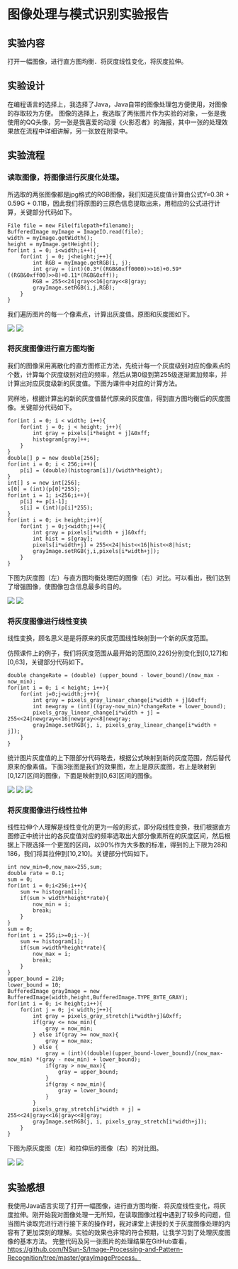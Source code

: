 # 图像处理与模式识别实验报告
## 实验内容
打开一幅图像，进行直方图均衡．将灰度线性变化，将灰度拉伸。
## 实验设计
在编程语言的选择上，我选择了Java，Java自带的图像处理包方便使用，对图像的存取较为方便。
图像的选择上，我选取了两张图片作为实验的对象，一张是我使用的QQ头像，另一张是我喜爱的动漫《火影忍者》的海报，其中一张的处理效果放在流程中详细讲解，另一张放在附录中。
## 实验流程
### 读取图像，将图像进行灰度化处理。
所选取的两张图像都是jpg格式的RGB图像，我们知道灰度值计算由公式Y=0.3R + 0.59G + 0.11B，因此我们将原图的三原色信息提取出来，用相应的公式进行计算，关键部分代码如下。
```
File file = new File(filepath+filename);
BufferedImage myImage = ImageIO.read(file);
width = myImage.getWidth();
height = myImage.getHeight();
for(int i = 0; i<width;i++){
    for(int j = 0; j<height;j++){
        int RGB = myImage.getRGB(i, j);
        int gray = (int)(0.3*((RGB&0xff0000)>>16)+0.59*((RGB&0xff00)>>8)+0.11*(RGB&0xff));
        RGB = 255<<24|gray<<16|gray<<8|gray;
        grayImage.setRGB(i,j,RGB);
    }
}
```
我们遍历图片的每一个像素点，计算出灰度值。原图和灰度图如下。

![](https://github.com/NSun-S/Image-Processing-and-Pattern-Recognition/blob/master/grayImageProcess/images/Naruto.jpg)
![](https://github.com/NSun-S/Image-Processing-and-Pattern-Recognition/blob/master/grayImageProcess/images/gray_Naruto.jpg)
### 将灰度图像进行直方图均衡
我们的图像采用离散化的直方图修正方法，先统计每一个灰度级别对应的像素点的个数，计算每个灰度级别对应的频率，然后从第0级到第255级逐渐累加频率，并计算出对应灰度级新的灰度值。下图为课件中对应的计算方法。

同样地，根据计算出的新的灰度值替代原来的灰度值，得到直方图均衡后的灰度图像。关键部分代码如下。
```
for(int i = 0; i < width; i++){
    for(int j = 0; j < height; j++){
        int gray = pixels[i*height + j]&0xff;
        histogram[gray]++;
    }
}
double[] p = new double[256];
for(int i = 0; i < 256;i++){
    p[i] = (double)(histogram[i])/(width*height);
}
int[] s = new int[256];
s[0] = (int)(p[0]*255);
for(int i = 1; i<256;i++){
    p[i] += p[i-1];
    s[i] = (int)(p[i]*255);
}
for(int i = 0; i< height;i++){
    for(int j = 0;j<width;j++){
        int gray = pixels[i*width + j]&0xff;
        int hist = s[gray];
        pixels[i*width+j] = 255<<24|hist<<16|hist<<8|hist;
        grayImage.setRGB(j,i,pixels[i*width+j]);
    }
}
```
下图为灰度图（左）与直方图均衡处理后的图像（右）对比。可以看出，我们达到了增强图像，使图像包含信息最多的目的。

![](https://github.com/NSun-S/Image-Processing-and-Pattern-Recognition/blob/master/grayImageProcess/images/gray_Naruto.jpg)
![](https://github.com/NSun-S/Image-Processing-and-Pattern-Recognition/blob/master/grayImageProcess/images/histogram_Naruto.jpg)
### 将灰度图像进行线性变换
线性变换，顾名思义是是将原来的灰度范围线性映射到一个新的灰度范围。


仿照课件上的例子，我们将灰度范围从最开始的范围[0,226]分别变化到[0,127]和[0,63]，关键部分代码如下。
```
double changeRate = (double) (upper_bound - lower_bound)/(now_max - now_min);
for(int i = 0; i < height; i++){
    for(int j=0;j<width;j++){
        int gray = pixels_gray_linear_change[i*width + j]&0xff;
        int newgray = (int)((gray-now_min)*changeRate + lower_bound);
        pixels_gray_linear_change[i*width + j] = 255<<24|newgray<<16|newgray<<8|newgray;
        grayImage.setRGB(j, i, pixels_gray_linear_change[i*width + j]);
    }
}
```
统计图片灰度值的上下限部分代码略去，根据公式映射到新的灰度范围，然后替代原来的像素值。下面3张图是我们的效果图，左上是原灰度图，右上是映射到[0,127]区间的图像，下面是映射到[0,63]区间的图像。

![](https://github.com/NSun-S/Image-Processing-and-Pattern-Recognition/blob/master/grayImageProcess/images/gray_Naruto.jpg)
![](https://github.com/NSun-S/Image-Processing-and-Pattern-Recognition/blob/master/grayImageProcess/images/linearChange_Naruto.jpg)
![](https://github.com/NSun-S/Image-Processing-and-Pattern-Recognition/blob/master/grayImageProcess/images/linearChange64_Naruto.jpg)


### 将灰度图像进行线性拉伸
线性拉伸个人理解是线性变化的更为一般的形式，即分段线性变换，我们根据直方图修正中统计出的各灰度值对应的频率选取出大部分像素所在的灰度区间，然后根据上下限选择一个更宽的区间，以90%作为大多数的标准，得到的上下限为28和186，我们将其拉伸到[10,210]。关键部分代码如下。
```
int now_min=0,now_max=255,sum;
double rate = 0.1;
sum = 0;
for(int i = 0;i<256;i++){
    sum += histogram[i];
    if(sum > width*height*rate){
        now_min = i;
        break;
    }
}
sum = 0;
for(int i = 255;i>=0;i--){
    sum += histogram[i];
    if(sum >width*height*rate){
        now_max = i;
        break;
    }
}
upper_bound = 210;
lower_bound = 10;
BufferedImage grayImage = new BufferedImage(width,height,BufferedImage.TYPE_BYTE_GRAY);
for(int i = 0; i< height;i++){
    for(int j = 0; j< width;j++){
        int gray = pixels_gray_stretch[i*width+j]&0xff;
        if(gray <= now_min){
            gray = now_min;
        } else if(gray >= now_max){
            gray = now_max;
        } else {
            gray = (int)((double)(upper_bound-lower_bound)/(now_max-now_min) *(gray - now_min) + lower_bound);
            if(gray > now_max){
                gray = upper_bound;
            }
            if(gray < now_min){
                gray = lower_bound;
            }
        }
        pixels_gray_stretch[i*width + j] = 255<<24|gray<<16|gray<<8|gray;
        grayImage.setRGB(j, i, pixels_gray_stretch[i*width+j]);
    }
}
```
下图为原灰度图（左）和拉伸后的图像（右）的对比图。

![](https://github.com/NSun-S/Image-Processing-and-Pattern-Recognition/blob/master/grayImageProcess/images/gray_Naruto.jpg)
![](https://github.com/NSun-S/Image-Processing-and-Pattern-Recognition/blob/master/grayImageProcess/images/stretch_Naruto.jpg)
## 实验感想
我使用Java语言实现了打开一幅图像，进行直方图均衡．将灰度线性变化，将灰度拉伸。刚开始我对图像处理一无所知，在读取图像过程中遇到了较多的问题，但当图片读取完进行进行接下来的操作时，我对课堂上讲授的关于灰度图像处理的内容有了更加深刻的理解。实验的效果也非常的符合预期，让我学习到了处理灰度图像的基本方法。
完整代码及另一张图片的处理结果在GitHub查看，https://github.com/NSun-S/Image-Processing-and-Pattern-Recognition/tree/master/grayImageProcess。
